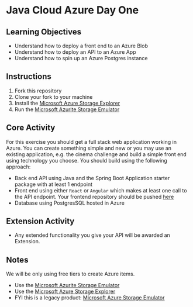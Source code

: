 # Java Cloud Azure Day One

## Learning Objectives

- Understand how to deploy a front end to an Azure Blob
- Understand how to deploy an API to an Azure App
- Understand how to spin up an Azure Postgres instance

## Instructions

1. Fork this repository
2. Clone your fork to your machine
3. Install the [Microsoft Azure Storage Explorer](https://azure.microsoft.com/en-us/products/storage/storage-explorer/)
4. Run the [Microsoft Azurite Storage Emulator](https://learn.microsoft.com/en-us/azure/storage/common/storage-use-azurite?tabs=visual-studio%2Cblob-storage)

## Core Activity

For this exercise you should get a full stack web application working in Azure. You can create something simple and new or you may use an existing application, e.g. the cinema challenge and build a simple front end using technology you choose. You should build using the following approach:

- Back end API using Java and the Spring Boot Application starter package with at least 1 endpoint
- Front end using either `React` or `Angular` which makes at least one call to the API endpoint.  Your frontend repository should be pushed [here](https://github.com/boolean-uk/java-cloud-azure-day-1-frontend)
- Database using PostgresSQL hosted in Azure

## Extension Activity

- Any extended functionality you give your API will be awarded an Extension.

## Notes

We will be only using free tiers to create Azure items.

- Use the [Microsoft Azurite Storage Emulator](https://learn.microsoft.com/en-us/azure/storage/common/storage-use-azurite?tabs=visual-studio%2Cblob-storage)
- Use the [Microsoft Azure Storage Explorer](https://azure.microsoft.com/en-us/products/storage/storage-explorer/)
- FYI this is a legacy product: [Microsoft Azure Storage Emulator](https://learn.microsoft.com/en-us/azure/storage/common/storage-use-emulator)
